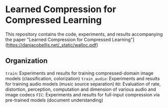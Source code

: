 # Learned Compression for Compressed Learning

This repository contains the code, experiments, and results accompanying the paper "Learned Compression for Compressed Learning"](https://danjacobellis.net/_static/walloc.pdf)

## Organization

`train`: Experiments and results for training compressed-domain image models (classification, colorization)
`train_audio`: Experiments and results for training audio models (music source separation)
`RD`: Evaluation of rate, distortion, perception, computation and dimension of various audio and image codecs
`FIC`: Experiments and results for full-input compression via pre-trained models (document understanding)